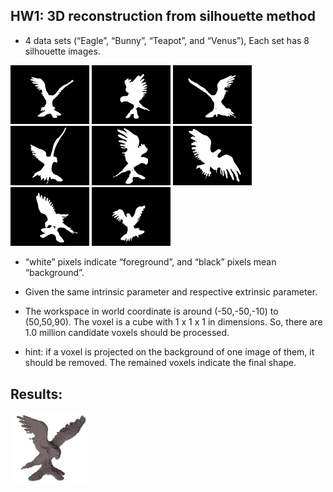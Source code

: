 ## HW1: 3D reconstruction from silhouette method

- 4 data sets (“Eagle”, “Bunny”, “Teapot”, and “Venus”), Each set has 8 silhouette images.

<img src="https://github.com/CP-TSAI/Computer-Vision/raw/master/cv_pic/001.bmp" width="25%" height="25%"> <img src="https://github.com/CP-TSAI/Computer-Vision/raw/master/cv_pic/002.bmp" width="25%" height="25%"> <img src="https://github.com/CP-TSAI/Computer-Vision/raw/master/cv_pic/003.bmp" width="25%" height="25%"> <img src="https://github.com/CP-TSAI/Computer-Vision/raw/master/cv_pic/004.bmp" width="25%" height="25%"> <img src="https://github.com/CP-TSAI/Computer-Vision/raw/master/cv_pic/005.bmp" width="25%" height="25%"> <img src="https://github.com/CP-TSAI/Computer-Vision/raw/master/cv_pic/006.bmp" width="25%" height="25%"> <img src="https://github.com/CP-TSAI/Computer-Vision/raw/master/cv_pic/007.bmp" width="25%" height="25%"> <img src="https://github.com/CP-TSAI/Computer-Vision/raw/master/cv_pic/008.bmp" width="25%" height="25%"> 

- “white” pixels indicate “foreground”, and “black” pixels mean “background”.

- Given the same intrinsic parameter and respective extrinsic parameter.

- The workspace in world coordinate is around (-50,-50,-10) to (50,50,90). The voxel is a cube with 1 x 1 x 1 in dimensions. So, there are 1.0 million candidate voxels should be processed. 

- hint: if a voxel is projected on the background of one image of them, it should be removed. The remained voxels indicate the final shape.

## Results:
<img src="https://github.com/CP-TSAI/Computer-Vision/raw/master/cv_pic/recon.png" width="25%" height="25%"> 

